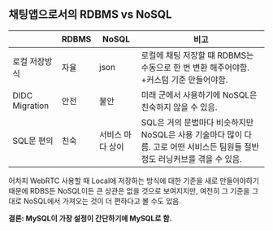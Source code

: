 ## 채팅앱으로서의 RDBMS vs NoSQL
|         | RDBMS | NoSQL   | 비고   |
|-------  |------|---|---|
|로컬 저장방식 | 자율 | json  | 로컬에 채팅 저장할 떄 RDBMS는 수동으로 한 번 변환 해주어야함. +커스텀 기준 만들어야함.  |
| DIDC Migration | 안전  | 불안   | 미래 군에서 사용하기에 NoSQL은 친숙하지 않을 수 있음.   |
|SQL문 편의 | 친숙  | 서비스 마다 상이  | SQL은 거의 문법마다 비슷하지만 NoSQL은 사용 기술마다 많이 다름. 고로 어떤 서비스든 팀원들 절반정도 러닝커브를 겪을 수 있음. |

어차피 WebRTC 사용할 때 Local에 저장하는 방식에 대한 기준을 새로 만들어야하기 때문에 RDBS든 NoSQL이든 큰 상관은 없을 것으로 보여지지만,
여전히 그 기준을 그대로 NoSQL에서 가져오는 것이 더 편하다고 볼 수도 있음.

**결론: MySQL이 가장 설정이 간단하기에 MySQL로 함.**
